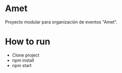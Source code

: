 # Amet
Proyecto modular para organización de eventos "Amet".
# How to run
- Clone project
- npm install
- npm start
